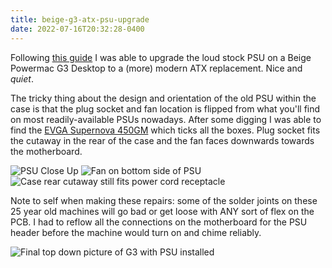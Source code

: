 ```yaml
---
title: beige-g3-atx-psu-upgrade
date: 2022-07-16T20:32:28-0400
---
```


Following [this guide](https://forums.macrumors.com/threads/atx-psu-conversion-powermac-g3.1739059/)
I was able to upgrade the loud stock PSU on a Beige Powermac G3 Desktop to a (more) modern
ATX replacement.  Nice and _quiet_.

The tricky thing about the design and orientation of the old PSU within the case is that the
plug socket and fan location is flipped from what you'll find on most readily-available PSUs nowadays.
After some digging I was able to find the [EVGA Supernova 450GM](https://www.evga.com/products/product.aspx?pn=123-GM-0450-Y1)
which ticks all the boxes.  Plug socket fits the cutaway in the rear of the case and the fan
faces downwards towards the motherboard.

![PSU Close Up](https://otosky-notes.s3.us-east-2.amazonaws.com/assets/images/beige_g3_psu_close.jpg)
![Fan on bottom side of PSU](https://otosky-notes.s3.us-east-2.amazonaws.com/assets/images/beige_g3_psu_fan_placement.jpg)
![Case rear cutaway still fits power cord receptacle](https://otosky-notes.s3.us-east-2.amazonaws.com/assets/images/beige_g3_psu_rear_cutaway.jpg)

Note to self when making these repairs: some of the solder joints on these 25 year old machines
will go bad or get loose with ANY sort of flex on the PCB.  I had to reflow all the connections
on the motherboard for the PSU header before the machine would turn on and chime reliably.

![Final top down picture of G3 with PSU installed](https://otosky-notes.s3.us-east-2.amazonaws.com/assets/images/beige_g3_psu.jpg)

